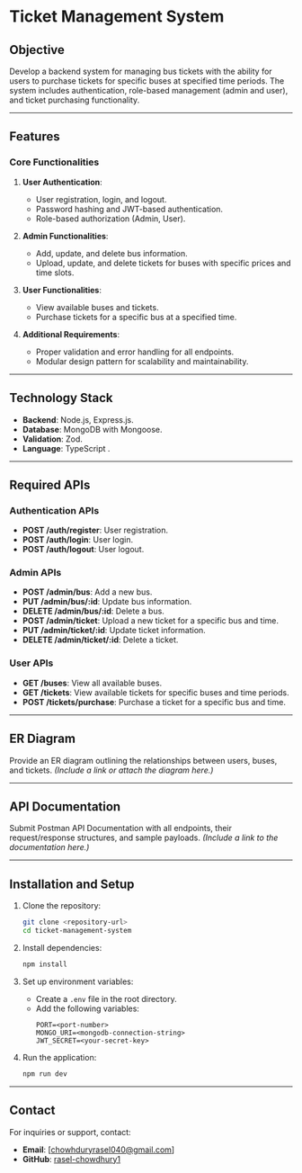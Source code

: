 # Ticket Management System

## Objective
Develop a backend system for managing bus tickets with the ability for users to purchase tickets for specific buses at specified time periods. The system includes authentication, role-based management (admin and user), and ticket purchasing functionality.

---

## Features

### Core Functionalities
1. **User Authentication**:
   - User registration, login, and logout.
   - Password hashing and JWT-based authentication.
   - Role-based authorization (Admin, User).

2. **Admin Functionalities**:
   - Add, update, and delete bus information.
   - Upload, update, and delete tickets for buses with specific prices and time slots.

3. **User Functionalities**:
   - View available buses and tickets.
   - Purchase tickets for a specific bus at a specified time.

4. **Additional Requirements**:
   - Proper validation and error handling for all endpoints.
   - Modular design pattern for scalability and maintainability.

---

## Technology Stack
- **Backend**: Node.js, Express.js.
- **Database**: MongoDB with Mongoose.
- **Validation**: Zod.
- **Language**: TypeScript .

---

## Required APIs

### Authentication APIs
- **POST /auth/register**: User registration.
- **POST /auth/login**: User login.
- **POST /auth/logout**: User logout.

### Admin APIs
- **POST /admin/bus**: Add a new bus.
- **PUT /admin/bus/:id**: Update bus information.
- **DELETE /admin/bus/:id**: Delete a bus.
- **POST /admin/ticket**: Upload a new ticket for a specific bus and time.
- **PUT /admin/ticket/:id**: Update ticket information.
- **DELETE /admin/ticket/:id**: Delete a ticket.

### User APIs
- **GET /buses**: View all available buses.
- **GET /tickets**: View available tickets for specific buses and time periods.
- **POST /tickets/purchase**: Purchase a ticket for a specific bus and time.

---

## ER Diagram
Provide an ER diagram outlining the relationships between users, buses, and tickets. *(Include a link or attach the diagram here.)*

---

## API Documentation
Submit Postman API Documentation with all endpoints, their request/response structures, and sample payloads. *(Include a link to the documentation here.)*

---

## Installation and Setup

1. Clone the repository:
   ```bash
   git clone <repository-url>
   cd ticket-management-system
   ```

2. Install dependencies:
   ```bash
   npm install
   ```

3. Set up environment variables:
   - Create a `.env` file in the root directory.
   - Add the following variables:
     ```env
     PORT=<port-number>
     MONGO_URI=<mongodb-connection-string>
     JWT_SECRET=<your-secret-key>
     ```

4. Run the application:
   ```bash
   npm run dev
   ```



---

## Contact
For inquiries or support, contact:
- **Email**: [chowhduryrasel040@gmail.com]
- **GitHub**: [rasel-chowdhury1](https://github.com/rasel-chowdhury1)

